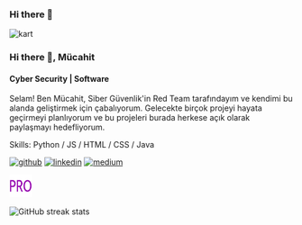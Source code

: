 ### Hi there 👋

![kart](https://github.com/istanboolean/istanboolean/assets/98133561/627369b9-e486-45d9-92bb-5081bbd21e89)
### Hi there 👋, Mücahit
#### Cyber Security | Software
Selam! Ben Mücahit, Siber Güvenlik'in Red Team tarafındayım ve kendimi bu alanda geliştirmek için çabalıyorum. Gelecekte birçok projeyi hayata geçirmeyi planlıyorum ve bu projeleri burada herkese açık olarak paylaşmayı hedefliyorum.

Skills: Python / JS / HTML / CSS / Java



[<img src='https://cdn.jsdelivr.net/npm/simple-icons@3.0.1/icons/github.svg' alt='github' height='40'>](https://github.com/istanboolean)  [<img src='https://cdn.jsdelivr.net/npm/simple-icons@3.0.1/icons/linkedin.svg' alt='linkedin' height='40'>](https://www.linkedin.com/in/mchtzel/)  [<img src='https://cdn.jsdelivr.net/npm/simple-icons@3.0.1/icons/medium.svg' alt='medium' height='40'>](https://medium.com/@mchtzel)  

<a href='https://github.com/pricing'><img src='https://raw.githubusercontent.com/acervenky/animated-github-badges/master/assets/pro.gif' width='40' height='40'></a> 

![GitHub streak stats](https://streak-stats.demolab.com/?user=istanboolean)  


